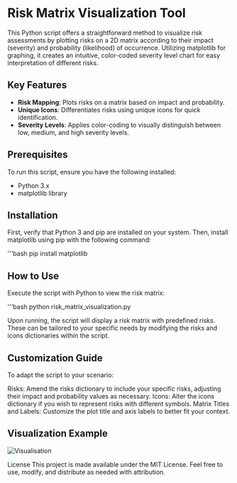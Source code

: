 # Risk Matrix Visualization Tool

This Python script offers a straightforward method to visualize risk assessments by plotting risks on a 2D matrix according to their impact (severity) and probability (likelihood) of occurrence. Utilizing matplotlib for graphing, it creates an intuitive, color-coded severity level chart for easy interpretation of different risks.

## Key Features

- **Risk Mapping**: Plots risks on a matrix based on impact and probability.
- **Unique Icons**: Differentiates risks using unique icons for quick identification.
- **Severity Levels**: Applies color-coding to visually distinguish between low, medium, and high severity levels.

## Prerequisites

To run this script, ensure you have the following installed:
- Python 3.x
- matplotlib library

## Installation

First, verify that Python 3 and pip are installed on your system. Then, install matplotlib using pip with the following command:

'''bash
pip install matplotlib

## How to Use
Execute the script with Python to view the risk matrix:

'''bash
python risk_matrix_visualization.py

Upon running, the script will display a risk matrix with predefined risks. These can be tailored to your specific needs by modifying the risks and icons dictionaries within the script.

## Customization Guide
To adapt the script to your scenario:

Risks: Amend the risks dictionary to include your specific risks, adjusting their impact and probability values as necessary.
Icons: Alter the icons dictionary if you wish to represent risks with different symbols.
Matrix Titles and Labels: Customize the plot title and axis labels to better fit your context.

## Visualization Example

![Visualisation](https://imgur.com/a/BiczlyY)

License
This project is made available under the MIT License. Feel free to use, modify, and distribute as needed with attribution.





